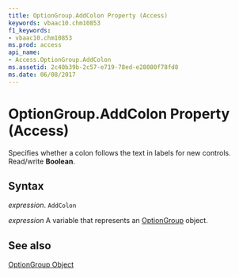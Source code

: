 ```yaml
---
title: OptionGroup.AddColon Property (Access)
keywords: vbaac10.chm10853
f1_keywords:
- vbaac10.chm10853
ms.prod: access
api_name:
- Access.OptionGroup.AddColon
ms.assetid: 2c40b39b-2c57-e719-78ed-e28080f78fd8
ms.date: 06/08/2017
---
```



# OptionGroup.AddColon Property (Access)

Specifies whether a colon follows the text in labels for new controls. Read/write  **Boolean**.


## Syntax

 _expression_. `AddColon`

 _expression_ A variable that represents an [OptionGroup](Access.OptionGroup.md) object.


## See also


[OptionGroup Object](Access.OptionGroup.md)

